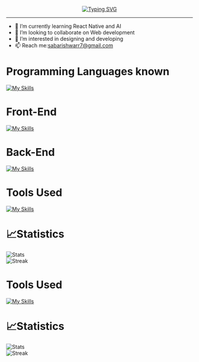 <p align="center"><a id="typo" href="https://git.io/typing-svg"><img src="https://readme-typing-svg.demolab.com?font=roboto+mono&weight=600&size=25&duration=3000&pause=1000&color=F7F7F7&center=true&width=435&lines=Hi%2C+I'm+Sabarishwar;+I'm+a+UI%2FUX+Designer;I'm+a+Full+stack+Developer+too" alt="Typing SVG"  /></a></p>
<p align="right">

<hr>

- 🌱 I’m currently learning React Native and AI
- 👯 I’m looking to collaborate on Web development 
- 👀 I’m interested in designing and developing
- 📫 Reach me:sabarishwarr7@gmail.com
# Programming Languages known
[![My Skills](https://skillicons.dev/icons?i=c,py,js)](https://skillicons.dev)
<br/>

# Front-End
[![My Skills](https://skillicons.dev/icons?i=html,css,js,react,figma)](https://skillicons.dev)
<br/>

# Back-End
[![My Skills](https://skillicons.dev/icons?i=mysql,django,nodejs)](https://skillicons.dev)
<br />

# Tools Used
[![My Skills](https://skillicons.dev/icons?i=vscode,github,linux,xd,figma)](https://skillicons.dev)

# **📈Statistics**
![Stats](https://github-readme-stats.vercel.app/api?username=sabarishwar7&theme=tokyonight&show_icons=true&hide_border=true&count_private=true)<br />
![Streak](https://github-readme-streak-stats.herokuapp.com/?user=sabarishwar7&theme=tokyonight&hide_border=true)

# Tools Used
[![My Skills](https://skillicons.dev/icons?i=vscode,github,linux,xd,figma)](https://skillicons.dev)

# **📈Statistics**
![Stats](https://github-readme-stats.vercel.app/api?username=sabarishwar7&theme=tokyonight&show_icons=true&hide_border=true&count_private=true)<br />
![Streak](https://github-readme-streak-stats.herokuapp.com/?user=sabarishwar7&theme=tokyonight&hide_border=true)



